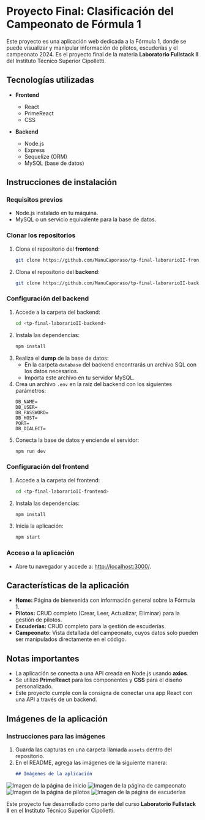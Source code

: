 # Proyecto Final: Clasificación del Campeonato de Fórmula 1

Este proyecto es una aplicación web dedicada a la Fórmula 1, donde se puede visualizar y manipular información de pilotos, escuderías y el campeonato 2024. Es el proyecto final de la materia **Laboratorio Fullstack II** del Instituto Técnico Superior Cipolletti.

## Tecnologías utilizadas

- **Frontend**
  - React
  - PrimeReact
  - CSS

- **Backend**
  - Node.js
  - Express
  - Sequelize (ORM)
  - MySQL (base de datos)

## Instrucciones de instalación

### Requisitos previos
- Node.js instalado en tu máquina.
- MySQL o un servicio equivalente para la base de datos.

### Clonar los repositorios
1. Clona el repositorio del **frontend**:
   ```bash
   git clone https://github.com/ManuCaporaso/tp-final-laborarioII-frontend.git
   ```
2. Clona el repositorio del **backend**:
   ```bash
   git clone https://github.com/ManuCaporaso/tp-final-laborarioII-backend
   ```

### Configuración del backend
1. Accede a la carpeta del backend:
   ```bash
   cd <tp-final-laborarioII-backend>
   ```
2. Instala las dependencias:
   ```bash
   npm install
   ```
3. Realiza el **dump** de la base de datos:
   - En la carpeta `database` del backend encontrarás un archivo SQL con los datos necesarios.
   - Importa este archivo en tu servidor MySQL.
4. Crea un archivo `.env` en la raíz del backend con los siguientes parámetros:
   ```plaintext
   DB_NAME=
   DB_USER=
   DB_PASSWORD=
   DB_HOST=
   PORT=
   DB_DIALECT=
   ```
5. Conecta la base de datos y enciende el servidor:
   ```bash
   npm run dev
   ```

### Configuración del frontend
1. Accede a la carpeta del frontend:
   ```bash
   cd <tp-final-laborarioII-frontend>
   ```
2. Instala las dependencias:
   ```bash
   npm install
   ```
3. Inicia la aplicación:
   ```bash
   npm start
   ```

### Acceso a la aplicación
- Abre tu navegador y accede a: [http://localhost:3000/](http://localhost:3000/).

## Características de la aplicación

- **Home:** Página de bienvenida con información general sobre la Fórmula 1.
- **Pilotos:** CRUD completo (Crear, Leer, Actualizar, Eliminar) para la gestión de pilotos.
- **Escuderías:** CRUD completo para la gestión de escuderías.
- **Campeonato:** Vista detallada del campeonato, cuyos datos solo pueden ser manipulados directamente en el código.

## Notas importantes

- La aplicación se conecta a una API creada en Node.js usando **axios**.
- Se utilizó **PrimeReact** para los componentes y **CSS** para el diseño personalizado.
- Este proyecto cumple con la consigna de conectar una app React con una API a través de un backend.

## Imágenes de la aplicación


### Instrucciones para las imágenes
1. Guarda las capturas en una carpeta llamada `assets` dentro del repositorio.
2. En el README, agrega las imágenes de la siguiente manera:
   ```markdown
   ## Imágenes de la aplicación

![Imagen de la página de inicio](https://github.com/ManuCaporaso/tp-final-laborarioII-frontend/blob/main/src/assets/images/Homepage.PNG)
![Imagen de la página de campeonato](https://github.com/ManuCaporaso/tp-final-laborarioII-frontend/blob/main/src/assets/images/CampeonatoPage.PNG)
![Imagen de la página de pilotos](https://github.com/ManuCaporaso/tp-final-laborarioII-frontend/blob/main/src/assets/images/PilotosPage.PNG)
![Imagen de la página de escuderías](https://github.com/ManuCaporaso/tp-final-laborarioII-frontend/blob/main/src/assets/images/EscuderiasPage.PNG)


Este proyecto fue desarrollado como parte del curso **Laboratorio Fullstack II** en el Instituto Técnico Superior Cipolletti.
